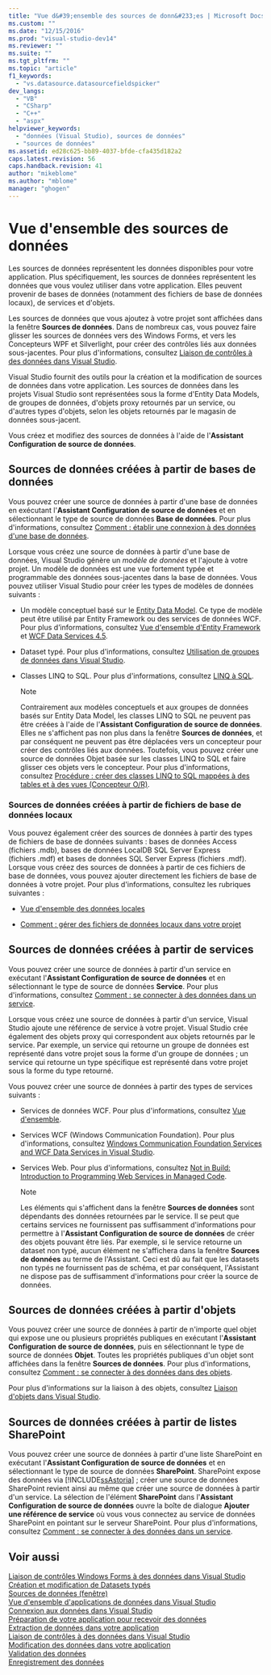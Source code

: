 ```yaml
---
title: "Vue d&#39;ensemble des sources de donn&#233;es | Microsoft Docs"
ms.custom: ""
ms.date: "12/15/2016"
ms.prod: "visual-studio-dev14"
ms.reviewer: ""
ms.suite: ""
ms.tgt_pltfrm: ""
ms.topic: "article"
f1_keywords: 
  - "vs.datasource.datasourcefieldspicker"
dev_langs: 
  - "VB"
  - "CSharp"
  - "C++"
  - "aspx"
helpviewer_keywords: 
  - "données (Visual Studio), sources de données"
  - "sources de données"
ms.assetid: ed28c625-bb89-4037-bfde-cfa435d182a2
caps.latest.revision: 56
caps.handback.revision: 41
author: "mikeblome"
ms.author: "mblome"
manager: "ghogen"
---
```

# Vue d&#39;ensemble des sources de donn&#233;es
Les sources de données représentent les données disponibles pour votre application.  Plus spécifiquement, les sources de données représentent les données que vous voulez utiliser dans votre application.  Elles peuvent provenir de bases de données \(notamment des fichiers de base de données locaux\), de services et d'objets.  
  
 Les sources de données que vous ajoutez à votre projet sont affichées dans la fenêtre **Sources de données**.  Dans de nombreux cas, vous pouvez faire glisser les sources de données vers des Windows Forms, et vers les Concepteurs WPF et Silverlight, pour créer des contrôles liés aux données sous\-jacentes.  Pour plus d'informations, consultez [Liaison de contrôles à des données dans Visual Studio](../data-tools/bind-controls-to-data-in-visual-studio.md).  
  
 Visual Studio fournit des outils pour la création et la modification de sources de données dans votre application.  Les sources de données dans les projets Visual Studio sont représentées sous la forme d'Entity Data Models, de groupes de données, d'objets proxy retournés par un service, ou d'autres types d'objets, selon les objets retournés par le magasin de données sous\-jacent.  
  
 Vous créez et modifiez des sources de données à l'aide de l'**Assistant Configuration de source de données**.  
  
## Sources de données créées à partir de bases de données  
 Vous pouvez créer une source de données à partir d'une base de données en exécutant l'**Assistant Configuration de source de données** et en sélectionnant le type de source de données **Base de données**.  Pour plus d'informations, consultez [Comment : établir une connexion à des données d'une base de données](../data-tools/how-to-connect-to-data-in-a-database.md).  
  
 Lorsque vous créez une source de données à partir d'une base de données, Visual Studio génère un *modèle de données* et l'ajoute à votre projet.  Un modèle de données est une vue fortement typée et programmable des données sous\-jacentes dans la base de données.  Vous pouvez utiliser Visual Studio pour créer les types de modèles de données suivants :  
  
-   Un modèle conceptuel basé sur le [Entity Data Model](../Topic/Entity%20Data%20Model.md).  Ce type de modèle peut être utilisé par Entity Framework ou des services de données WCF.  Pour plus d’informations, consultez [Vue d'ensemble d'Entity Framework](../Topic/Entity%20Framework%20Overview.md) et [WCF Data Services 4.5](../Topic/WCF%20Data%20Services%204.5.md).  
  
-   Dataset typé.  Pour plus d'informations, consultez [Utilisation de groupes de données dans Visual Studio](../data-tools/dataset-tools-in-visual-studio.md).  
  
-   Classes LINQ to SQL.  Pour plus d'informations, consultez [LINQ à SQL](../Topic/LINQ%20to%20SQL.md).  
  
    > [!NOTE]
    >  Contrairement aux modèles conceptuels et aux groupes de données basés sur Entity Data Model, les classes LINQ to SQL ne peuvent pas être créées à l'aide de l'**Assistant Configuration de source de données**.  Elles ne s'affichent pas non plus dans la fenêtre **Sources de données**, et par conséquent ne peuvent pas être déplacées vers un concepteur pour créer des contrôles liés aux données.  Toutefois, vous pouvez créer une source de données Objet basée sur les classes LINQ to SQL et faire glisser ces objets vers le concepteur.  Pour plus d'informations, consultez [Procédure : créer des classes LINQ to SQL mappées à des tables et à des vues \(Concepteur O\/R\)](../Topic/How%20to:%20Create%20LINQ%20to%20SQL%20classes%20mapped%20to%20tables%20and%20views%20\(O-R%20Designer\).md).  
  
### Sources de données créées à partir de fichiers de base de données locaux  
 Vous pouvez également créer des sources de données à partir des types de fichiers de base de données suivants : bases de données Access \(fichiers .mdb\), bases de données LocalDB SQL Server Express \(fichiers .mdf\) et bases de données SQL Server Express \(fichiers .mdf\).  Lorsque vous créez des sources de données à partir de ces fichiers de base de données, vous pouvez ajouter directement les fichiers de base de données à votre projet.  Pour plus d'informations, consultez les rubriques suivantes :  
  
-   [Vue d'ensemble des données locales](../data-tools/local-data-overview.md)  
  
-   [Comment : gérer des fichiers de données locaux dans votre projet](../data-tools/how-to-manage-local-data-files-in-your-project.md)  
  
## Sources de données créées à partir de services  
 Vous pouvez créer une source de données à partir d'un service en exécutant l'**Assistant Configuration de source de données** et en sélectionnant le type de source de données **Service**.  Pour plus d'informations, consultez [Comment : se connecter à des données dans un service](../data-tools/how-to-connect-to-data-in-a-service.md).  
  
 Lorsque vous créez une source de données à partir d'un service, Visual Studio ajoute une référence de service à votre projet.  Visual Studio crée également des objets proxy qui correspondent aux objets retournés par le service.  Par exemple, un service qui retourne un groupe de données est représenté dans votre projet sous la forme d'un groupe de données ; un service qui retourne un type spécifique est représenté dans votre projet sous la forme du type retourné.  
  
 Vous pouvez créer une source de données à partir des types de services suivants :  
  
-   Services de données WCF.  Pour plus d'informations, consultez [Vue d'ensemble](../Topic/WCF%20Data%20Services%20Overview.md).  
  
-   Services WCF \(Windows Communication Foundation\).  Pour plus d'informations, consultez [Windows Communication Foundation Services and WCF Data Services in Visual Studio](../data-tools/windows-communication-foundation-services-and-wcf-data-services-in-visual-studio.md).  
  
-   Services Web.  Pour plus d'informations, consultez [Not in Build: Introduction to Programming Web Services in Managed Code](http://msdn.microsoft.com/fr-fr/bd8861f3-39e1-4c06-995e-677e007eb961).  
  
    > [!NOTE]
    >  Les éléments qui s'affichent dans la fenêtre **Sources de données** sont dépendants des données retournées par le service.  Il se peut que certains services ne fournissent pas suffisamment d'informations pour permettre à l'**Assistant Configuration de source de données** de créer des objets pouvant être liés.  Par exemple, si le service retourne un dataset non typé, aucun élément ne s'affichera dans la fenêtre **Sources de données** au terme de l'Assistant.  Ceci est dû au fait que les datasets non typés ne fournissent pas de schéma, et par conséquent, l'Assistant ne dispose pas de suffisamment d'informations pour créer la source de données.  
  
## Sources de données créées à partir d'objets  
 Vous pouvez créer une source de données à partir de n'importe quel objet qui expose une ou plusieurs propriétés publiques en exécutant l'**Assistant Configuration de source de données**, puis en sélectionnant le type de source de données **Objet**.  Toutes les propriétés publiques d'un objet sont affichées dans la fenêtre **Sources de données**.  Pour plus d'informations, consultez [Comment : se connecter à des données dans des objets](../Topic/How%20to:%20Connect%20to%20Data%20in%20Objects.md).  
  
 Pour plus d'informations sur la liaison à des objets, consultez [Liaison d'objets dans Visual Studio](../data-tools/bind-objects-in-visual-studio.md).  
  
## Sources de données créées à partir de listes SharePoint  
 Vous pouvez créer une source de données à partir d'une liste SharePoint en exécutant l'**Assistant Configuration de source de données** et en sélectionnant le type de source de données **SharePoint**.  SharePoint expose des données via [!INCLUDE[ssAstoria](../data-tools/includes/ssastoria_md.md)] ; créer une source de données SharePoint revient ainsi au même que créer une source de données à partir d'un service.  La sélection de l'élément **SharePoint** dans l'**Assistant Configuration de source de données** ouvre la boîte de dialogue **Ajouter une référence de service** où vous vous connectez au service de données SharePoint en pointant sur le serveur SharePoint.  Pour plus d'informations, consultez [Comment : se connecter à des données dans un service](../data-tools/how-to-connect-to-data-in-a-service.md).  
  
## Voir aussi  
 [Liaison de contrôles Windows Forms à des données dans Visual Studio](../data-tools/bind-windows-forms-controls-to-data-in-visual-studio.md)   
 [Création et modification de Datasets typés](../data-tools/creating-and-editing-typed-datasets.md)   
 [Sources de données \(fenêtre\)](../Topic/Data%20Sources%20Window.md)   
 [Vue d'ensemble d'applications de données dans Visual Studio](../data-tools/overview-of-data-applications-in-visual-studio.md)   
 [Connexion aux données dans Visual Studio](../data-tools/connecting-to-data-in-visual-studio.md)   
 [Préparation de votre application pour recevoir des données](../Topic/Preparing%20Your%20Application%20to%20Receive%20Data.md)   
 [Extraction de données dans votre application](../data-tools/fetching-data-into-your-application.md)   
 [Liaison de contrôles à des données dans Visual Studio](../data-tools/bind-controls-to-data-in-visual-studio.md)   
 [Modification des données dans votre application](../data-tools/editing-data-in-your-application.md)   
 [Validation des données](../Topic/Validating%20Data.md)   
 [Enregistrement des données](../data-tools/saving-data.md)